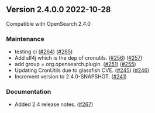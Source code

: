 ## Version 2.4.0.0 2022-10-28

Compatible with OpenSearch 2.4.0

### Maintenance
* testing ci ([#264](https://github.com/opensearch-project/job-scheduler/pull/264)) ([#265](https://github.com/opensearch-project/job-scheduler/pull/265))
* Add slf4j which is the dep of cronutils. ([#256](https://github.com/opensearch-project/job-scheduler/pull/256)) ([#257](https://github.com/opensearch-project/job-scheduler/pull/257))
* add group = org.opensearch.plugin. ([#251](https://github.com/opensearch-project/job-scheduler/pull/251)) ([#255](https://github.com/opensearch-project/job-scheduler/pull/255))
* Updating CronUtils due to glassfish CVE. ([#245](https://github.com/opensearch-project/job-scheduler/pull/245)) ([#246](https://github.com/opensearch-project/job-scheduler/pull/246))
* Increment version to 2.4.0-SNAPSHOT. ([#241](https://github.com/opensearch-project/job-scheduler/pull/241))

### Documentation
* Added 2.4 release notes. ([#267](https://github.com/opensearch-project/job-scheduler/pull/267))
